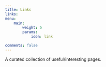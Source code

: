 ```yaml
---
title: Links
links:
menu:
    main: 
        weight: 5
        params:
            icon: link

comments: false
---
```

A curated collection of useful/interesting pages.
